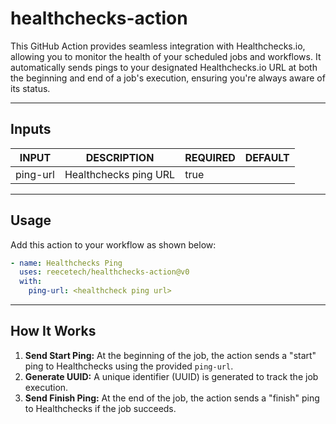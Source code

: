 # healthchecks-action

This GitHub Action provides seamless integration with Healthchecks.io, allowing you to monitor the health of your scheduled jobs and workflows. It automatically sends pings to your designated Healthchecks.io URL at both the beginning and end of a job's execution, ensuring you're always aware of its status.

---



## Inputs

<!-- AUTO-DOC-INPUT:START - Do not remove or modify this section -->

|  INPUT   |      DESCRIPTION      | REQUIRED | DEFAULT |
|----------|-----------------------|----------|---------|
| ping-url | Healthchecks ping URL |   true   |         |

<!-- AUTO-DOC-INPUT:END -->

---

## Usage

Add this action to your workflow as shown below:

```yaml
- name: Healthchecks Ping
  uses: reecetech/healthchecks-action@v0
  with:
    ping-url: <healthcheck ping url>
```

---

## How It Works

1. **Send Start Ping:** At the beginning of the job, the action sends a "start" ping to Healthchecks using the provided `ping-url`.
2. **Generate UUID:** A unique identifier (UUID) is generated to track the job execution.
3. **Send Finish Ping:** At the end of the job, the action sends a "finish" ping to Healthchecks if the job succeeds.
